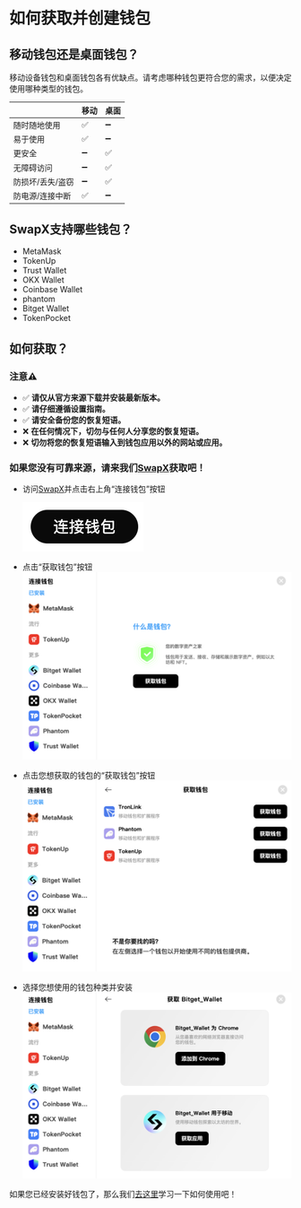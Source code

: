 # 如何获取并创建钱包

## 移动钱包还是桌面钱包？

移动设备钱包和桌面钱包各有优缺点。请考虑哪种钱包更符合您的需求，以便决定使用哪种类型的钱包。

| | 移动 | 桌面 |
| --------------------------------- | ------ | ------- |
| 随时随地使用 | ✅ | ➖ |
| 易于使用 | ✅ | ➖ |
| 更安全 | ➖ | ✅ |
| 无障碍访问 | ➖ | ✅ |
| 防损坏/丢失/盗窃 | ➖ | ✅ |
| 防电源/连接中断 | ✅ | ➖ |



## SwapX支持哪些钱包？

* MetaMask 
* TokenUp  
* Trust Wallet  
* OKX Wallet
* Coinbase Wallet
* phantom
* Bitget Wallet
* TokenPocket

## 如何获取？


### 注意⚠️
  * ✅ **请仅从官方来源下载并安装最新版本。**
  * ✅ **请仔细遵循设置指南。**
  * ✅ **请安全备份您的恢复短语。**
  * ❌ **在任何情况下，切勿与任何人分享您的恢复短语。**
  * ❌ **切勿将您的恢复短语输入到钱包应用以外的网站或应用。**
 
### 如果您没有可靠来源，请来我们[SwapX](https://swapx.exchange/)获取吧！

* 访问[SwapX](https://swapx.exchange/)并点击右上角“连接钱包”按钮

  ![alt text](image.png)
* 点击“获取钱包”按钮
  ![alt text](image-1.png)
* 点击您想获取的钱包的“获取钱包”按钮
  ![alt text](image-2.png)
* 选择您想使用的钱包种类并安装
  ![alt text](image-3.png)

如果您已经安装好钱包了，那么我们[去这里](../wallet_guide(XOC)/connect_wallet.md)学习一下如何使用吧！
